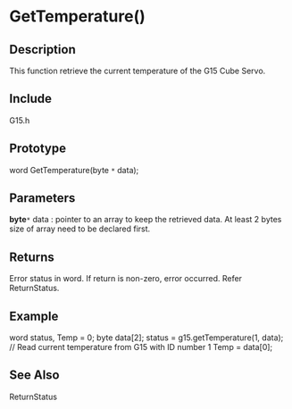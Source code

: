 # GetTemperature() #

## Description ##
This function retrieve the current temperature of the G15 Cube Servo.


## Include ##
G15.h

## Prototype ##
word GetTemperature(byte `*` data);

## Parameters ##
**byte**`*` data : pointer to an array to keep the retrieved data. At least 2 bytes size of array need to be declared first.

## Returns ##
Error status in word. If return is non-zero, error occurred. Refer ReturnStatus.

## Example ##
word status, Temp = 0;
byte data[2];
status = g15.getTemperature(1, data); // Read current temperature from G15 with ID number 1
Temp = data[0];

## See Also ##


ReturnStatus

